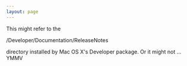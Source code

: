 ```yaml
---
layout: page
---
```


This might refer to the 

/Developer/Documentation/ReleaseNotes

directory installed by Mac OS X's Developer package. Or it might not ... YMMV

